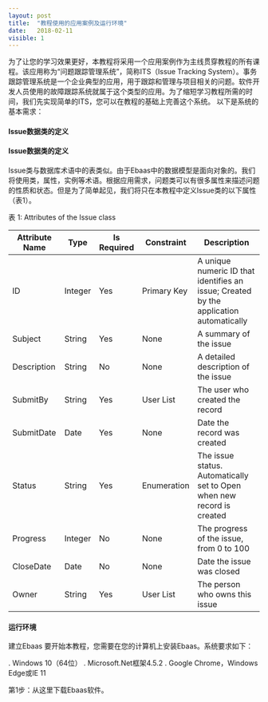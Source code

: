 ```yaml
---
layout: post
title:  "教程使用的应用案例及运行环境"
date:   2018-02-11
visible: 1
---
```


为了让您的学习效果更好，本教程将采用一个应用案例作为主线贯穿教程的所有课程。该应用称为“问题跟踪管理系统”，简称ITS（Issue Tracking System）。事务跟踪管理系统是一个企业典型的应用，用于跟踪和管理与项目相关的问题。软件开发人员使用的故障跟踪系统就属于这个类型的应用。为了缩短学习教程所需的时间，我们先实现简单的ITS，您可以在教程的基础上完善这个系统。
以下是系统的基本需求：


#### Issue数据类的定义


#### Issue数据类的定义

Issue类与数据库术语中的表类似。由于Ebaas中的数据模型是面向对象的。我们将使用类，属性，实例等术语。根据应用需求，问题类可以有很多属性来描述问题的性质和状态。但是为了简单起见，我们将只在本教程中定义Issue类的以下属性（表1）。

表 1: Attributes of the Issue class

| Attribute Name | Type | Is Required | Constraint | Description |
|-------|--------|---------|---------|---------|
| ID | Integer | Yes | Primary Key | A unique numeric ID that identifies an issue; Created by the application automatically |
| Subject | String | Yes | None | A summary of the issue |
| Description | String | No | None | A detailed description of the issue |
| SubmitBy | String | Yes | User List | The user who created the record |
| SubmitDate | Date | Yes | None | Date the record was created |
| Status | String | Yes | Enumeration | The issue status. Automatically set to Open when new record is created |
| Progress | Integer | No | None | The progress of the issue, from 0 to 100 |
| CloseDate | Date | No | None | Date the issue was closed |
| Owner | String | Yes | User List | The person who owns this issue |

#### 运行环境

建立Ebaas
要开始本教程，您需要在您的计算机上安装Ebaas。系统要求如下：

. Windows 10（64位）
. Microsoft.Net框架4.5.2
. Google Chrome，Windows Edge或IE 11

第1步：从这里下载Ebaas软件。



